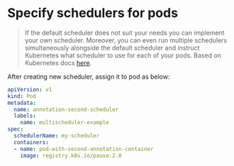 # Specify schedulers for pods

>If the default scheduler does not suit your needs you can implement your own scheduler. Moreover, you can even run multiple schedulers simultaneously alongside the default scheduler and instruct Kubernetes what scheduler to use for each of your pods.
>Based on Kubernetes docs [here](https://kubernetes.io/docs/tasks/extend-kubernetes/configure-multiple-schedulers/).
 

After creating new scheduler, assign it to pod as below:

```yaml
apiVersion: v1
kind: Pod
metadata:
  name: annotation-second-scheduler
  labels:
    name: multischeduler-example
spec:
  schedulerName: my-scheduler
  containers:
  - name: pod-with-second-annotation-container
    image: registry.k8s.io/pause:2.0

```